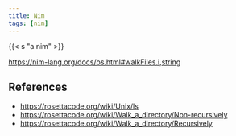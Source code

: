 ```yaml
---
title: Nim
tags: [nim]
---
```


{{< s "a.nim" >}}

<https://nim-lang.org/docs/os.html#walkFiles.i,string>

## References

- <https://rosettacode.org/wiki/Unix/ls>
- <https://rosettacode.org/wiki/Walk_a_directory/Non-recursively>
- <https://rosettacode.org/wiki/Walk_a_directory/Recursively>
